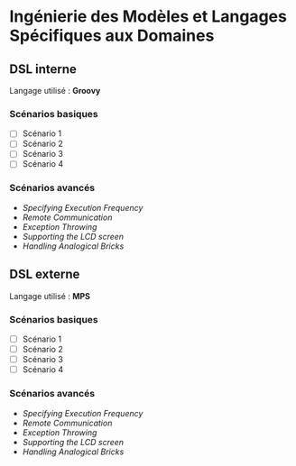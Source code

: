 # Ingénierie des Modèles et Langages Spécifiques aux Domaines

## DSL interne

Langage utilisé : **Groovy**

### Scénarios basiques

- [ ] Scénario 1
- [ ] Scénario 2
- [ ] Scénario 3
- [ ] Scénario 4

### Scénarios avancés

- *Specifying Execution Frequency*
- *Remote Communication*
- *Exception Throwing*
- *Supporting the LCD screen*
- *Handling Analogical Bricks*

## DSL externe

Langage utilisé : **MPS**

### Scénarios basiques

- [ ] Scénario 1
- [ ] Scénario 2
- [ ] Scénario 3
- [ ] Scénario 4

### Scénarios avancés

- *Specifying Execution Frequency*
- *Remote Communication*
- *Exception Throwing*
- *Supporting the LCD screen*
- *Handling Analogical Bricks*
